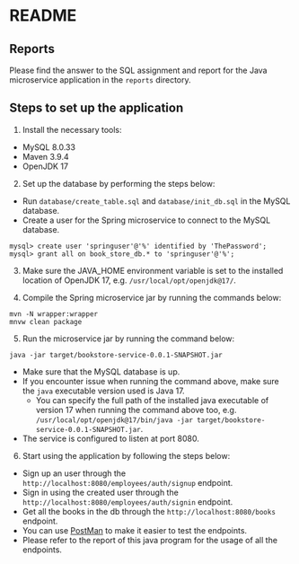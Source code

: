 # README
## Reports
Please find the answer to the SQL assignment and report for the Java microservice application in the `reports` directory.

## Steps to set up the application
1. Install the necessary tools:
* MySQL 8.0.33
* Maven 3.9.4
* OpenJDK 17

2. Set up the database by performing the steps below:
* Run `database/create_table.sql` and `database/init_db.sql` in the MySQL database.
* Create a user for the Spring microservice to connect to the MySQL database.
```aidl
mysql> create user 'springuser'@'%' identified by 'ThePassword'; 
mysql> grant all on book_store_db.* to 'springuser'@'%';
```

3. Make sure the JAVA_HOME environment variable is set to the installed location of OpenJDK 17, e.g. `/usr/local/opt/openjdk@17/`. 

4. Compile the Spring microservice jar by running the commands below:
```
mvn -N wrapper:wrapper
mnvw clean package
```

5. Run the microservice jar by running the command below:
```aidl
java -jar target/bookstore-service-0.0.1-SNAPSHOT.jar
```
* Make sure that the MySQL database is up.
* If you encounter issue when running the command above, make sure the `java` executable version used is Java 17.
  * You can specify the full path of the installed java executable of version 17 when running the command above too, e.g. `/usr/local/opt/openjdk@17/bin/java -jar target/bookstore-service-0.0.1-SNAPSHOT.jar`.  
* The service is configured to listen at port 8080.
  
6. Start using the application by following the steps below:
* Sign up an user through the `http://localhost:8080/employees/auth/signup` endpoint.
* Sign in using the created user through the `http://localhost:8080/employees/auth/signin` endpoint.
* Get all the books in the db through the `http://localhost:8080/books` endpoint.
* You can use [PostMan](https://www.postman.com/downloads) to make it easier to test the endpoints.
* Please refer to the report of this java program for the usage of all the endpoints.